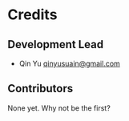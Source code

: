 # Credits

## Development Lead

* Qin Yu <qinyusuain@gmail.com>

## Contributors

None yet. Why not be the first?
